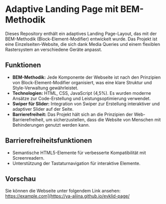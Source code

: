 # Adaptive Landing Page mit BEM-Methodik

Dieses Repository enthält ein adaptives Landing Page-Layout, das mit der BEM-Methodik (Block-Element-Modifier) entwickelt wurde. Das Projekt ist eine Einzelseiten-Website, die sich dank Media Queries und einem flexiblen Rastersystem an verschiedene Geräte anpasst.

## Funktionen

- **BEM-Methodik:** Jede Komponente der Webseite ist nach den Prinzipien von Block-Element-Modifier organisiert, was eine klare Struktur und Style-Verwaltung gewährleistet.
- **Technologien:** HTML, CSS, JavaScript (4,5%). Es wurden moderne Ansätze zur Code-Erstellung und Leistungsoptimierung verwendet.
- **Swiper für Slider:** Integration von Swiper zur Erstellung interaktiver und adaptiver Slider auf der Seite.
- **Barrierefreiheit:** Das Projekt hält sich an die Prinzipien der Web-Barrierefreiheit, um sicherzustellen, dass die Website von Menschen mit Behinderungen genutzt werden kann.

## Barrierefreiheitsfunktionen

- Semantische HTML5-Elemente für verbesserte Kompatibilität mit Screenreadern.
- Unterstützung der Tastaturnavigation für interaktive Elemente.

## Vorschau

Sie können die Webseite unter folgendem Link ansehen: https://example.com](https://ya-aliina.github.io/evklid-page/
